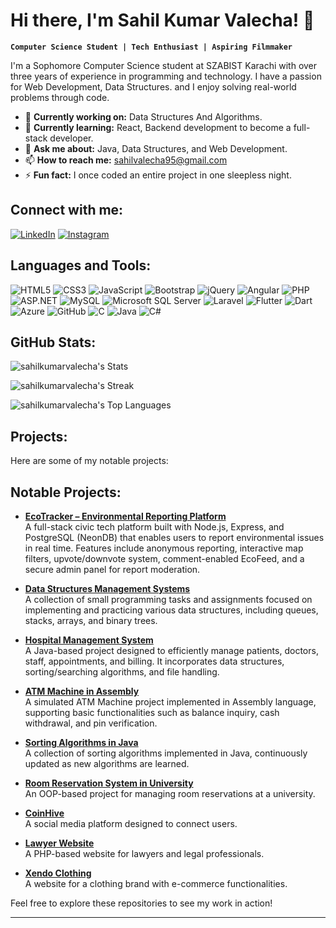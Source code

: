 # Hi there, I'm Sahil Kumar Valecha! 👋

**`Computer Science Student | Tech Enthusiast | Aspiring Filmmaker`**

I'm a Sophomore Computer Science student at SZABIST Karachi with over three years of experience in programming and technology. I have a passion for Web Development, Data Structures. and I enjoy solving real-world problems through code.

- 🔭 **Currently working on:** Data Structures And Algorithms.
- 🌱 **Currently learning:** React, Backend development to become a full-stack developer.
- 💬 **Ask me about:** Java, Data Structures, and Web Development.
- 📫 **How to reach me:** sahilvalecha95@gmail.com
- ⚡ **Fun fact:** I once coded an entire project in one sleepless night.

## Connect with me:

[![LinkedIn](https://img.shields.io/badge/LinkedIn-0A66C2?style=for-the-badge&logo=linkedin&logoColor=white)](https://www.linkedin.com/in/sahil-kumar-valecha-3a13a1238)
[![Instagram](https://img.shields.io/badge/Instagram-E4405F?style=for-the-badge&logo=instagram&logoColor=white)](https://www.instagram.com/sahilvalechaha)

## Languages and Tools:

![HTML5](https://img.shields.io/badge/HTML5-E34F26?style=for-the-badge&logo=html5&logoColor=white)
![CSS3](https://img.shields.io/badge/CSS3-1572B6?style=for-the-badge&logo=css3&logoColor=white)
![JavaScript](https://img.shields.io/badge/JavaScript-F7DF1E?style=for-the-badge&logo=javascript&logoColor=black)
![Bootstrap](https://img.shields.io/badge/Bootstrap-7952B3?style=for-the-badge&logo=bootstrap&logoColor=white)
![jQuery](https://img.shields.io/badge/jQuery-0769AD?style=for-the-badge&logo=jquery&logoColor=white)
![Angular](https://img.shields.io/badge/Angular-DD0031?style=for-the-badge&logo=angular&logoColor=white)
![PHP](https://img.shields.io/badge/PHP-777BB4?style=for-the-badge&logo=php&logoColor=white)
![ASP.NET](https://img.shields.io/badge/ASP.NET-512BD4?style=for-the-badge&logo=dotnet&logoColor=white)
![MySQL](https://img.shields.io/badge/MySQL-4479A1?style=for-the-badge&logo=mysql&logoColor=white)
![Microsoft SQL Server](https://img.shields.io/badge/Microsoft%20SQL%20Server-CC2927?style=for-the-badge&logo=microsoft%20sql%20server&logoColor=white)
![Laravel](https://img.shields.io/badge/Laravel-FF2D20?style=for-the-badge&logo=laravel&logoColor=white)
![Flutter](https://img.shields.io/badge/Flutter-02569B?style=for-the-badge&logo=flutter&logoColor=white)
![Dart](https://img.shields.io/badge/Dart-0175C2?style=for-the-badge&logo=dart&logoColor=white)
![Azure](https://img.shields.io/badge/Azure-0078D4?style=for-the-badge&logo=microsoft%20azure&logoColor=white)
![GitHub](https://img.shields.io/badge/GitHub-181717?style=for-the-badge&logo=github&logoColor=white)
![C](https://img.shields.io/badge/C-A8B9CC?style=for-the-badge&logo=c&logoColor=black)
![Java](https://img.shields.io/badge/Java-007396?style=for-the-badge&logo=java&logoColor=white)
![C#](https://img.shields.io/badge/C%23-239120?style=for-the-badge&logo=c-sharp&logoColor=white)

## GitHub Stats:
![sahilkumarvalecha's Stats](https://github-readme-stats.vercel.app/api?username=sahilkumarvalecha&theme=midnight-purple&show_icons=true&hide_border=true&count_private=true)

![sahilkumarvalecha's Streak](https://github-readme-streak-stats.herokuapp.com/?user=sahilkumarvalecha&theme=midnight-purple&hide_border=true)

![sahilkumarvalecha's Top Languages](https://github-readme-stats.vercel.app/api/top-langs/?username=sahilkumarvalecha&theme=midnight-purple&show_icons=true&hide_border=true&layout=compact)

## Projects:

Here are some of my notable projects:

## Notable Projects:


- **[EcoTracker – Environmental Reporting Platform](https://github.com/sahilkumarvalecha/EcoTracker)**  
A full-stack civic tech platform built with Node.js, Express, and PostgreSQL (NeonDB) that enables users to report environmental issues in real time. Features include anonymous reporting, interactive map filters, upvote/downvote system, comment-enabled EcoFeed, and a secure admin panel for report moderation.

- **[Data Structures Management Systems](https://github.com/sahilkumarvalecha/Data-Structures-Management-Systems)**  
  A collection of small programming tasks and assignments focused on implementing and practicing various data structures, including queues, stacks, arrays, and binary trees.  

- **[Hospital Management System](https://github.com/sahilkumarvalecha/Hospital_Management_System)**  
  A Java-based project designed to efficiently manage patients, doctors, staff, appointments, and billing. It incorporates data structures, sorting/searching algorithms, and file handling.  

- **[ATM Machine in Assembly](https://github.com/sahilkumarvalecha/ATM_Machine_In_Assembly)**  
  A simulated ATM Machine project implemented in Assembly language, supporting basic functionalities such as balance inquiry, cash withdrawal, and pin verification.  

- **[Sorting Algorithms in Java](https://github.com/sahilkumarvalecha/Sorting-Algorithms-In-Java)**  
  A collection of sorting algorithms implemented in Java, continuously updated as new algorithms are learned.  

- **[Room Reservation System in University](https://github.com/sahilkumarvalecha/Room-Reservation-System-In-University)**  
  An OOP-based project for managing room reservations at a university.  

- **[CoinHive](https://github.com/sahilkumarvalecha/CoinHive)**  
  A social media platform designed to connect users.  

- **[Lawyer Website](https://github.com/sahilkumarvalecha/Lawyer-Website)**  
  A PHP-based website for lawyers and legal professionals.  

- **[Xendo Clothing](https://github.com/sahilkumarvalecha/Xendo-Clothing)**  
  A website for a clothing brand with e-commerce functionalities.  


Feel free to explore these repositories to see my work in action!

---

